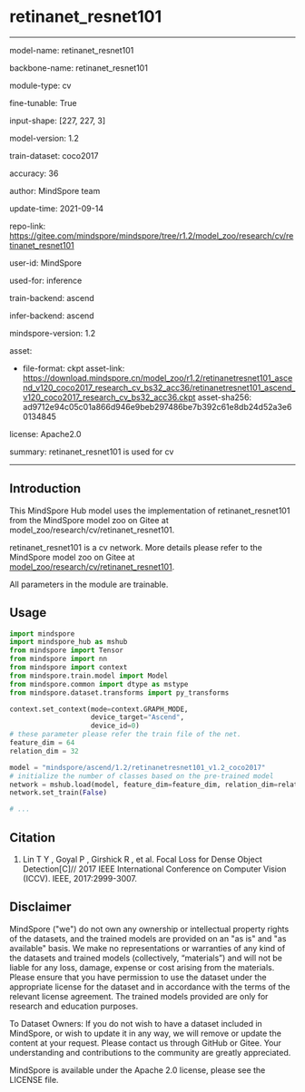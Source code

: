 # retinanet_resnet101

---

model-name: retinanet_resnet101

backbone-name: retinanet_resnet101

module-type: cv

fine-tunable: True

input-shape: [227, 227, 3]

model-version: 1.2

train-dataset: coco2017

accuracy: 36

author: MindSpore team

update-time: 2021-09-14

repo-link: <https://gitee.com/mindspore/mindspore/tree/r1.2/model_zoo/research/cv/retinanet_resnet101>

user-id: MindSpore

used-for: inference

train-backend: ascend

infer-backend: ascend

mindspore-version: 1.2

asset:

-
    file-format: ckpt
    asset-link: <https://download.mindspore.cn/model_zoo/r1.2/retinanetresnet101_ascend_v120_coco2017_research_cv_bs32_acc36/retinanetresnet101_ascend_v120_coco2017_research_cv_bs32_acc36.ckpt>
    asset-sha256: ad9712e94c05c01a866d946e9beb297486be7b392c61e8db24d52a3e60134845

license: Apache2.0

summary: retinanet_resnet101 is used for cv

---

## Introduction

This MindSpore Hub model uses the implementation of retinanet_resnet101 from the MindSpore model zoo on Gitee at model_zoo/research/cv/retinanet_resnet101.

retinanet_resnet101 is a cv network. More details please refer to the MindSpore model zoo on Gitee at [model_zoo/research/cv/retinanet_resnet101](https://gitee.com/mindspore/mindspore/blob/r1.2/model_zoo/research/cv/retinanet_resnet101/README_CN.md).

All parameters in the module are trainable.

## Usage

```python
import mindspore
import mindspore_hub as mshub
from mindspore import Tensor
from mindspore import nn
from mindspore import context
from mindspore.train.model import Model
from mindspore.common import dtype as mstype
from mindspore.dataset.transforms import py_transforms

context.set_context(mode=context.GRAPH_MODE,
                    device_target="Ascend",
                    device_id=0)
# these parameter please refer the train file of the net.
feature_dim = 64
relation_dim = 32

model = "mindspore/ascend/1.2/retinanetresnet101_v1.2_coco2017"
# initialize the number of classes based on the pre-trained model
network = mshub.load(model, feature_dim=feature_dim, relation_dim=relation_dim)
network.set_train(False)

# ...
```

## Citation

1. Lin T Y , Goyal P , Girshick R , et al. Focal Loss for Dense Object Detection[C]// 2017 IEEE International Conference on Computer Vision (ICCV). IEEE, 2017:2999-3007.

## Disclaimer

MindSpore ("we") do not own any ownership or intellectual property rights of the datasets, and the trained models are provided on an "as is" and "as available" basis. We make no representations or warranties of any kind of the datasets and trained models (collectively, “materials”) and will not be liable for any loss, damage, expense or cost arising from the materials. Please ensure that you have permission to use the dataset under the appropriate license for the dataset and in accordance with the terms of the relevant license agreement. The trained models provided are only for research and education purposes.

To Dataset Owners: If you do not wish to have a dataset included in MindSpore, or wish to update it in any way, we will remove or update the content at your request. Please contact us through GitHub or Gitee. Your understanding and contributions to the community are greatly appreciated.

MindSpore is available under the Apache 2.0 license, please see the LICENSE file.
